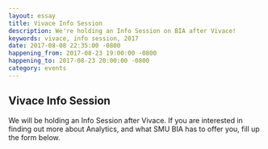 ```yaml
---
layout: essay
title: Vivace Info Session
description: We're holding an Info Session on BIA after Vivace!
keywords: vivace, info session, 2017
date: 2017-08-08 22:35:00 -0800
happening_from: 2017-08-23 19:00:00 -0800
happening_to: 2017-08-23 20:00:00 -0800
category: events
---
```


## Vivace Info Session

We will be holding an Info Session after Vivace. If you are interested in finding out more about Analytics, and what SMU BIA has to offer you, fill up the form below.
